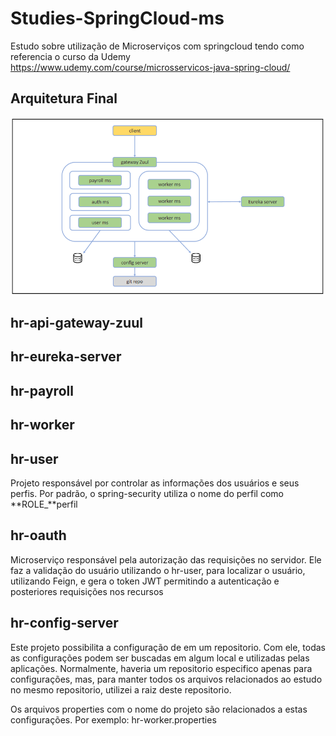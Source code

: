 # Studies-SpringCloud-ms
Estudo sobre utilização de Microserviços com springcloud tendo como referencia o curso da Udemy https://www.udemy.com/course/microsservicos-java-spring-cloud/

## Arquitetura Final

![Arquitetura](/doc-images/arquitetura_do_projeto.pdf.png)

## hr-api-gateway-zuul

## hr-eureka-server

## hr-payroll

## hr-worker

## hr-user
Projeto responsável por controlar as informações dos usuários e seus perfis. 
Por padrão, o spring-security utiliza o nome do perfil como **ROLE_**perfil

## hr-oauth
Microserviço responsável pela autorização das requisições no servidor. Ele faz a validação do usuário utilizando o hr-user, para localizar o usuário, utilizando Feign, e gera o token JWT permitindo a autenticação e posteriores requisições nos recursos

## hr-config-server

Este projeto possibilita a configuração de em um repositorio. Com ele, todas as configurações podem ser buscadas em algum local e utilizadas pelas aplicações. 
Normalmente, haveria um repositorio especifico apenas para configurações, mas, para manter todos os arquivos relacionados ao estudo no mesmo repositorio, utilizei a raiz deste repositorio.

Os arquivos properties com o nome do projeto são relacionados a estas configurações. Por exemplo: hr-worker.properties



